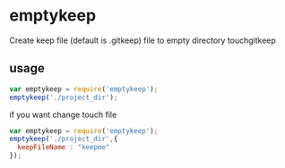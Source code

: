 # emptykeep
Create keep file (default is .gitkeep) file to empty directory
touchgitkeep
## usage
```js
var emptykeep = require('emptykeep');
emptykeep('./project_dir');
```
if you want change touch file
```js
var emptykeep = require('emptykeep');
emptykeep('./project_dir',{
  keepFileName : "keepme"
});
```
